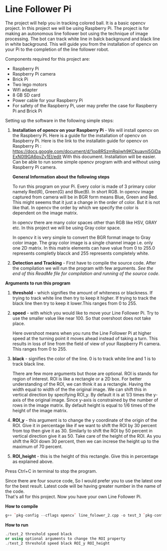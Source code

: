 Line Follower Pi
==========

The project will help you in tracking colored ball. It is a basic opencv project. In this project we will be using Raspberry Pi. The project is for making an autonomous line follower bot using the technique of image processing. The bot can track white line in balck background and black line in white background. This will guide you from the installation of opencv on your Pi to the completion of the line follower robot.

Components required for this project are:
- Raspberry Pi
- Raspberry Pi camera
- Brick Pi
- Two lego motors
- Wifi adapter 
- 8 GB SD card
- Power cable for your Raspberry Pi
- For safety of the Raspberry Pi, user may prefer the case for Raspberry Pi and Brick Pi
	
Setting up the software in the following simple steps:

1. **Installation of opencv on your Raspberry Pi** - We will install opencv on the Raspberry Pi. Here is a guide for the installation of opencv on Raspberry Pi. Here is the link to the installatin guide for opencv on Raspberry Pi : https://docs.google.com/document/d/1op8RSzmRqjiwh9KCkuavni5GiDaExN0I9GA6pvZy1EI/edit With this document. Installation will be easier. Can be able to run some simple opencv program with and without using Raspberry Pi camera. 

	**General Information about the following steps** 

	To run this program on your Pi. Every color is made of 3 primary color namely Red(R), Green(G) and Blue(B). In short RGB. In opencv image captured from camera will be in BGR form means Blue, Green and Red. This might seeems that it just a change in the order of color. But it is not like that. In opencv the order by which we specify the color is dependent on the image matrix.

	In opencv there are many color spaces other than RGB like HSV, GRAY etc. In this project we will be using Gray color space.

	In opencv it is very simple to convert the BGR format image to Gray color image.
The gray color image is a single channel image i.e. only one 2D matrix. In this matrix elements can have value from 0 to 255.0 represents completly blacck and 255 represents completely white.
    
2. **Detection and Tracking** - First have to compile the source code. After the compilation we will run the program with few arguments. *See the end of this ReadMe file for compilation and running of the source code*.

**Arguments to run this program**

1. **threshold** - which signifies the amount of whiteness or blackness. If trying to track white line then try to keep it higher. If trying to track the black line then try to keep it lower.This ranges from 0 to 255.

2. **speed** - with which you would like to move your Line Follower Pi. Try to use the smaller value like near 100. So that overshoot does not take place.

	Here overshoot means when you runs the Line Follower Pi at higher speed at the turning point it moves ahead instead of taking a turn. This results in loss of line from the field of view of your Raspberry Pi camera. This ranges from 0 to 255.

3. **black** - signifies the color of the line. 0 is to track white line and 1 is to track black line.

	There are few more arguments but those are optional. ROI is stands for region of interest. ROI is like a rectangle or a 2D box. For better understanding of the ROI, we can think it as a rectangle. Having the width equal to width of the the original image. We can shift this in vertical direction by specifying ROI_y. By default it is at 1/3 times the y-axis of the original image. Since y-axis is constrained by the number of rows in the image matrix. By default height is equal to 1/6 times of the height of the image matrix.

4. **ROI_y** - this argument is to change the y coordinate of the origin of the ROI. Give it in percentage like if we want to shift the ROI by 30 percent from top then give it as 30. Similarly to shift the ROI by 50 percent in vertical direction give it as 50. Take care of the height of the ROI. As you shift the ROI down 30 percent, then we can increse the height up to  the maximum of 70 percent.  

5. **ROI_height** - this is the height of this rectangle. Give this in percentage as explained above.
				
Press Ctrl+C in terminal to stop the program. 

Since there are four source code, So I would prefer you to use the latest one for the best result. Latest code will be having greater number in the name of the code.			
That's all for this project. Now you have your own Line Follower Pi.

**How to compile**

```C++
g++ `pkg-config --cflags opencv` line_folower_2.cpp -o test_3 `pkg-config --libs opencv` -I/home/pi/git/robidouille/raspicam_cv -L/home/pi/git/robidouille/raspicam_cv -lraspicamcv -L/home/pi/git/raspberrypi/userland/build/lib -lmmal_core -lmmal -l mmal_util -lvcos -lbcm_host -lrt -lm -L/usr/local/lib -lwiringPi
```
 
**How to run**
 
```C++
./test_2 threshold speed black
or using optional arguments to change the ROI property
./test_2 threshold speed black ROI_y ROI_height
```